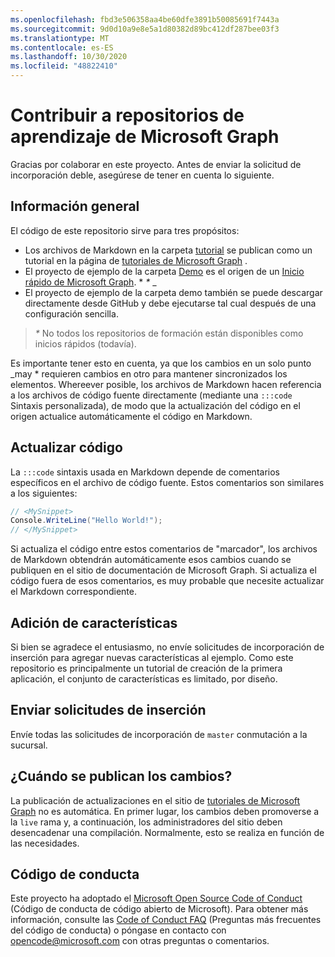 ```yaml
---
ms.openlocfilehash: fbd3e506358aa4be60dfe3891b50085691f7443a
ms.sourcegitcommit: 9d0d10a9e8e5a1d80382d89bc412df287bee03f3
ms.translationtype: MT
ms.contentlocale: es-ES
ms.lasthandoff: 10/30/2020
ms.locfileid: "48822410"
---
```

# <a name="contributing-to-microsoft-graph-training-repositories"></a>Contribuir a repositorios de aprendizaje de Microsoft Graph

Gracias por colaborar en este proyecto. Antes de enviar la solicitud de incorporación deble, asegúrese de tener en cuenta lo siguiente.

## <a name="overview"></a>Información general

El código de este repositorio sirve para tres propósitos:

- Los archivos de Markdown en la carpeta [tutorial](/tutorial) se publican como un tutorial en la página de [tutoriales de Microsoft Graph](https://docs.microsoft.com/graph/tutorials) .
- El proyecto de ejemplo de la carpeta [Demo](/demo) es el origen de un [Inicio rápido de Microsoft Graph](https://developer.microsoft.com/graph/quick-start). * *\** _
- El proyecto de ejemplo de la carpeta demo también se puede descargar directamente desde GitHub y debe ejecutarse tal cual después de una configuración sencilla.

> _*\**_ No todos los repositorios de formación están disponibles como inicios rápidos (todavía).

Es importante tener esto en cuenta, ya que los cambios en un solo punto _may * requieren cambios en otro para mantener sincronizados los elementos. Whereever posible, los archivos de Markdown hacen referencia a los archivos de código fuente directamente (mediante una `:::code` Sintaxis personalizada), de modo que la actualización del código en el origen actualice automáticamente el código en Markdown.

## <a name="updating-code"></a>Actualizar código

La `:::code` sintaxis usada en Markdown depende de comentarios específicos en el archivo de código fuente. Estos comentarios son similares a los siguientes:

```csharp
// <MySnippet>
Console.WriteLine("Hello World!");
// </MySnippet>
```

Si actualiza el código entre estos comentarios de "marcador", los archivos de Markdown obtendrán automáticamente esos cambios cuando se publiquen en el sitio de documentación de Microsoft Graph. Si actualiza el código fuera de esos comentarios, es muy probable que necesite actualizar el Markdown correspondiente.

## <a name="adding-features"></a>Adición de características

Si bien se agradece el entusiasmo, no envíe solicitudes de incorporación de inserción para agregar nuevas características al ejemplo. Como este repositorio es principalmente un tutorial de creación de la primera aplicación, el conjunto de características es limitado, por diseño.

## <a name="submitting-pull-requests"></a>Enviar solicitudes de inserción

Envíe todas las solicitudes de incorporación de `master` conmutación a la sucursal.

## <a name="when-do-changes-get-published"></a>¿Cuándo se publican los cambios?

La publicación de actualizaciones en el sitio de [tutoriales de Microsoft Graph](https://docs.microsoft.com/graph/tutorials) no es automática. En primer lugar, los cambios deben promoverse a la `live` rama y, a continuación, los administradores del sitio deben desencadenar una compilación. Normalmente, esto se realiza en función de las necesidades.

## <a name="code-of-conduct"></a>Código de conducta

Este proyecto ha adoptado el [Microsoft Open Source Code of Conduct](https://opensource.microsoft.com/codeofconduct/) (Código de conducta de código abierto de Microsoft). Para obtener más información, consulte las [Code of Conduct FAQ](https://opensource.microsoft.com/codeofconduct/faq/) (Preguntas más frecuentes del código de conducta) o póngase en contacto con [opencode@microsoft.com](mailto:opencode@microsoft.com) con otras preguntas o comentarios.
